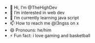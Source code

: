 - 👋 Hi, I’m @TheHighDev
- 👀 I’m interested in web dev
- 🌱 I’m currently learning java script
- 📫 How to reach me @l3ngss on x
- 😄 Pronouns: he/him
- ⚡ Fun fact: i love gaming and basketball

<!---
TheHighDev/TheHighDev is a ✨ special ✨ repository because its `README.md` (this file) appears on your GitHub profile.
You can click the Preview link to take a look at your changes.
--->
